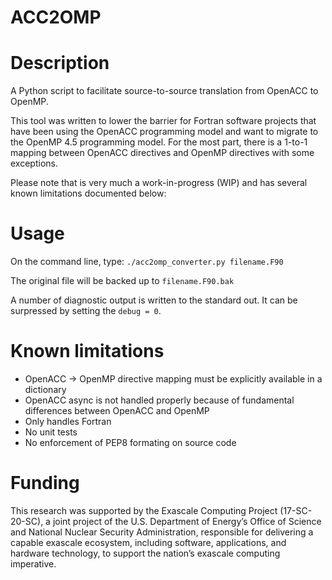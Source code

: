 # ACC2OMP

# Description
A Python script to facilitate source-to-source translation from OpenACC to OpenMP.

This tool was written to lower the barrier for Fortran software projects that have been using the OpenACC programming model
and want to migrate to the OpenMP 4.5 programming model. For the most part, there is a 1-to-1 mapping between OpenACC directives
and OpenMP directives with some exceptions.

Please note that is very much a work-in-progress (WIP) and has several known limitations documented below:

# Usage
On the command line, type:
``./acc2omp_converter.py filename.F90``

The original file will be backed up to ``filename.F90.bak``

A number of diagnostic output is written to the standard out. It can be surpressed by setting the `debug = 0`. 

# Known limitations
- OpenACC -> OpenMP directive mapping must be explicitly available in a dictionary
- OpenACC async is not handled properly because of fundamental differences between OpenACC and OpenMP
- Only handles Fortran
- No unit tests
- No enforcement of PEP8 formating on source code

# Funding
This research was supported by the Exascale Computing Project (17-SC-20-SC), a joint project of the U.S. Department of Energy’s
Office of Science and National Nuclear Security Administration, responsible for delivering a capable exascale ecosystem, including
software, applications, and hardware technology, to support the nation’s exascale computing imperative.
